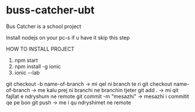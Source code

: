 # buss-catcher-ubt
Bus Catcher is a school project


Install nodejs on your pc-s if u have it skip this step

HOW TO INSTALL PROJECT

1) npm start
2) npm install -g ionic
3) ionic --lab

git checkout -b name-of-branch -> mi qel ni branch te ri
git checkout name-of-branch -> me kalu prej ni branchi ne branchin tjeter
git add . -> mi qit fajllat e ndryshum ne remote
git commit -m "mesazhi" -> mesazhi i commitit qe pe bon
git push -> me i qu ndryshimet ne remote
